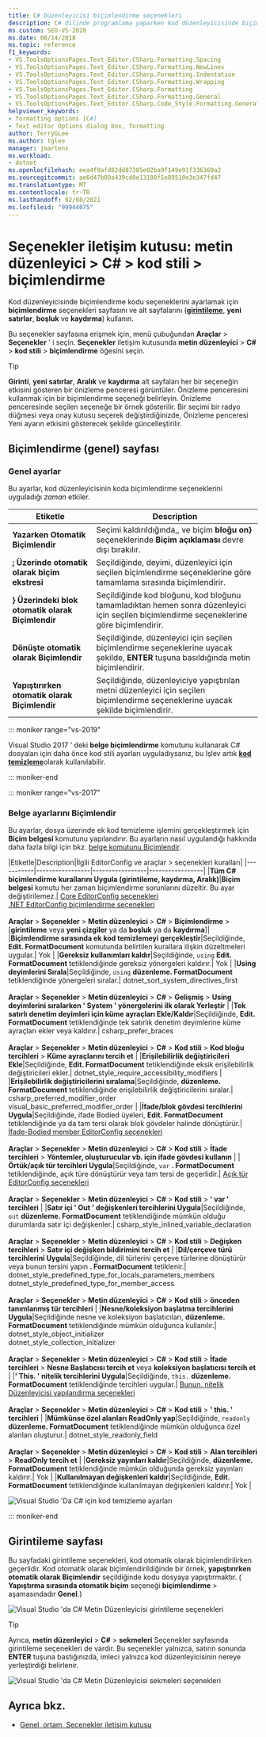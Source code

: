 ```yaml
---
title: C# Düzenleyicisi biçimlendirme seçenekleri
description: C# dilinde programlama yaparken kod düzenleyicisinde biçimlendirme seçeneklerini ayarlamak için biçimlendirme seçenekleri sayfasını ve alt sayfalarını nasıl kullanacağınızı öğrenin.
ms.custom: SEO-VS-2020
ms.date: 08/14/2018
ms.topic: reference
f1_keywords:
- VS.ToolsOptionsPages.Text_Editor.CSharp.Formatting.Spacing
- VS.ToolsOptionsPages.Text_Editor.CSharp.Formatting.NewLines
- VS.ToolsOptionsPages.Text_Editor.CSharp.Formatting.Indentation
- VS.ToolsOptionsPages.Text_Editor.CSharp.Formatting.Wrapping
- VS.ToolsOptionsPages.Text_Editor.CSharp.Formatting
- VS.ToolsOptionsPages.Text_Editor.CSharp.Formatting.General
- VS.ToolsOptionsPages.Text_Editor.CSharp.Code_Style.Formatting.General
helpviewer_keywords:
- formatting options [C#]
- Text editor Options dialog box, formatting
author: TerryGLee
ms.author: tglee
manager: jmartens
ms.workload:
- dotnet
ms.openlocfilehash: eea4f9afd82dd87385e02ba9f149e91f336369a2
ms.sourcegitcommit: ae6d47b09a439cd0e13180f5e89510e3e347fd47
ms.translationtype: MT
ms.contentlocale: tr-TR
ms.lasthandoff: 02/08/2021
ms.locfileid: "99944075"
---
```

# <a name="options-dialog-box-text-editor--c--code-style--formatting"></a>Seçenekler iletişim kutusu: metin düzenleyici \> C# \> kod stili \> biçimlendirme

Kod düzenleyicisinde biçimlendirme kodu seçeneklerini ayarlamak için **biçimlendirme** seçenekleri sayfasını ve alt sayfalarını ([**girintileme**](#indentation-page), **yeni satırlar**, **boşluk** ve **kaydırma**) kullanın.

Bu seçenekler sayfasına erişmek için, menü çubuğundan **Araçlar**  >  **Seçenekler** ' i seçin. **Seçenekler** iletişim kutusunda **metin düzenleyici**  >  **C#**  >  **kod stili**  >  **biçimlendirme** öğesini seçin.

> [!TIP]
> **Girinti**, **yeni satırlar**, **Aralık** ve **kaydırma** alt sayfaları her bir seçeneğin etkisini gösteren bir önizleme penceresi görüntüler. Önizleme penceresini kullanmak için bir biçimlendirme seçeneği belirleyin. Önizleme penceresinde seçilen seçeneğe bir örnek gösterilir. Bir seçimi bir radyo düğmesi veya onay kutusu seçerek değiştirdiğinizde, Önizleme penceresi Yeni ayarın etkisini gösterecek şekilde güncelleştirilir.

## <a name="formatting-general-page"></a>Biçimlendirme (genel) sayfası

### <a name="general-settings"></a>Genel ayarlar

Bu ayarlar, kod düzenleyicisinin koda biçimlendirme seçeneklerini uyguladığı *zaman* etkiler.

|Etiketle|Description|
|-----------|-----------------|
|**Yazarken Otomatik Biçimlendir**|Seçimi kaldırıldığında,, ve biçim **bloğu on}** seçeneklerinde **Biçim açıklaması** devre dışı bırakılır.|
|**; Üzerinde otomatik olarak biçim ekstresi**|Seçildiğinde, deyimi, düzenleyici için seçilen biçimlendirme seçeneklerine göre tamamlama sırasında biçimlendirir.|
|**} Üzerindeki blok otomatik olarak Biçimlendir**|Seçildiğinde kod bloğunu, kod bloğunu tamamladıktan hemen sonra düzenleyici için seçilen biçimlendirme seçeneklerine göre biçimlendirir.|
|**Dönüşte otomatik olarak Biçimlendir**|Seçildiğinde, düzenleyici için seçilen biçimlendirme seçeneklerine uyacak şekilde, **ENTER** tuşuna basıldığında metin biçimlendirir.|
|**Yapıştırırken otomatik olarak Biçimlendir**|Seçildiğinde, düzenleyiciye yapıştırılan metni düzenleyici için seçilen biçimlendirme seçeneklerine uyacak şekilde biçimlendirir.|

::: moniker range="vs-2019"

Visual Studio 2017 ' deki **belge biçimlendirme** komutunu kullanarak C# dosyaları için daha önce kod stili ayarları uyguladıysanız, bu Işlev artık [**kod temizleme**](../code-styles-and-code-cleanup.md#apply-code-styles)olarak kullanılabilir.

::: moniker-end

::: moniker range="vs-2017"

### <a name="format-document-settings"></a>Belge ayarlarını Biçimlendir

Bu ayarlar, dosya üzerinde ek kod temizleme işlemini gerçekleştirmek için **Biçim belgesi** komutunu yapılandırır. Bu ayarların nasıl uygulandığı hakkında daha fazla bilgi için bkz. [belge komutunu Biçimlendir](../code-styles-and-code-cleanup.md#apply-code-styles).

|Etiketle|Description|İlgili EditorConfig ve araçlar > seçenekleri kuralları|
|-----------|-----------------|-----------------|-----------------|
|**Tüm C# biçimlendirme kurallarını Uygula (girintileme, kaydırma, Aralık)**|**Biçim belgesi** komutu her zaman biçimlendirme sorunlarını düzeltir. Bu ayar değiştirilemez.| [Core EditorConfig seçenekleri](../../ide/create-portable-custom-editor-options.md)<br/>[.NET EditorConfig biçimlendirme seçenekleri](/dotnet/fundamentals/code-analysis/style-rules/formatting-rules)<br/><br/>**Araçlar**  >  **Seçenekler**  >  **Metin düzenleyici**  >  **C#**  >  **Biçimlendirme** > [**girintileme** veya **yeni çizgiler** ya da **boşluk** ya da **kaydırma**]|
|**Biçimlendirme sırasında ek kod temizlemeyi gerçekleştir**|Seçildiğinde, **Edit. FormatDocument** komutunda belirtilen kurallara ilişkin düzeltmeleri uygular.| Yok |
|**Gereksiz kullanımları kaldır**|Seçildiğinde, `using` **Edit. FormatDocument** tetiklendiğinde gereksiz yönergeleri kaldırır.| Yok |
|**Using deyimlerini Sırala**|Seçildiğinde, `using` **düzenleme. FormatDocument** tetiklendiğinde yönergeleri sıralar.| dotnet_sort_system_directives_first<br/><br/>**Araçlar**  >  **Seçenekler**  >  **Metin düzenleyici**  >  **C#**  >  **Gelişmiş**  >  **Using deyimlerini sıralarken ' System ' yönergelerini ilk olarak Yerleştir** |
|**Tek satırlı denetim deyimleri için küme ayraçları Ekle/Kaldır**|Seçildiğinde, **Edit. FormatDocument** tetiklendiğinde tek satırlık denetim deyimlerine küme ayraçları ekler veya kaldırır.| csharp_prefer_braces<br/><br/>**Araçlar**  >  **Seçenekler**  >  **Metin düzenleyici**  >  **C#**  >  **Kod stili**  >  **Kod bloğu tercihleri**  >  **Küme ayraçlarını tercih et** |
|**Erişilebilirlik değiştiricileri Ekle**|Seçildiğinde, **Edit. FormatDocument** tetiklendiğinde eksik erişilebilirlik değiştiricileri ekler.| dotnet_style_require_accessibility_modifiers |
|**Erişilebilirlik değiştiricilerini sıralama**|Seçildiğinde, **düzenleme. FormatDocument** tetiklendiğinde erişilebilirlik değiştiricilerini sıralar.| csharp_preferred_modifier_order<br/>visual_basic_preferred_modifier_order |
|**İfade/blok gövdesi tercihlerini Uygula**|Seçildiğinde, ifade Bodied üyeleri, **Edit. FormatDocument** tetiklendiğinde ya da tam tersi olarak blok gövdeler halinde dönüştürür.| [İfade-Bodied member EditorConfig seçenekleri](/dotnet/fundamentals/code-analysis/style-rules/language-rules#expression-bodied-members)<br/><br/>**Araçlar**  >  **Seçenekler**  >  **Metin düzenleyici**  >  **C#**  >  **Kod stili**  >  **İfade tercihleri**  >  **Yöntemler, oluşturucular vb. için ifade gövdesi kullanın** |
|**Örtük/açık tür tercihleri Uygula**|Seçildiğinde, `var` **. FormatDocument** tetiklendiğinde, açık türe dönüştürür veya tam tersi de geçerlidir.| [Açık tür EditorConfig seçenekleri](/dotnet/fundamentals/code-analysis/style-rules/language-rules#implicit-and-explicit-types)<br/><br/>**Araçlar**  >  **Seçenekler**  >  **Metin düzenleyici**  >  **C#**  >  **Kod stili**  >  **' var ' tercihleri** |
|**Satır içi ' Out ' değişkenleri tercihlerini Uygula**|Seçildiğinde, `out` **düzenleme. FormatDocument** tetiklendiğinde mümkün olduğu durumlarda satır içi değişkenler.| csharp_style_inlined_variable_declaration<br/><br/>**Araçlar**  >  **Seçenekler**  >  **Metin düzenleyici**  >  **C#**  >  **Kod stili**  >  **Değişken tercihleri**  >  **Satır içi değişken bildirimini tercih et** |
|**Dil/çerçeve türü tercihlerini Uygula**|Seçildiğinde, dil türlerini çerçeve türlerine dönüştürür veya bunun tersini yapın **. FormatDocument** tetiklenir.| dotnet_style_predefined_type_for_locals_parameters_members<br/>dotnet_style_predefined_type_for_member_access<br/><br/>**Araçlar**  >  **Seçenekler**  >  **Metin düzenleyici**  >  **C#**  >  **Kod stili**  >  **önceden tanımlanmış tür tercihleri** |
|**Nesne/koleksiyon başlatma tercihlerini Uygula**|Seçildiğinde nesne ve koleksiyon başlatıcıları, **düzenleme. FormatDocument** tetiklendiğinde mümkün olduğunca kullanılır.| dotnet_style_object_initializer<br/>dotnet_style_collection_initializer<br/><br/>**Araçlar**  >  **Seçenekler**  >  **Metin düzenleyici**  >  **C#**  >  **Kod stili**  >  **İfade tercihleri**  >  **Nesne Başlatıcısı tercih et** veya **koleksiyon başlatıcısı tercih et** |
|**' This. ' nitelik tercihlerini Uygula**|Seçildiğinde, `this.` **düzenleme. FormatDocument** tetiklendiğinde tercihleri uygular.| [Bunun. nitelik Düzenleyicisi yapılandırma seçenekleri](/dotnet/fundamentals/code-analysis/style-rules/language-rules#this-and-me)<br/><br/>**Araçlar**  >  **Seçenekler**  >  **Metin düzenleyici**  >  **C#**  >  **Kod stili**  >  **' this. ' tercihleri** |
|**Mümkünse özel alanları ReadOnly yap**|Seçildiğinde, `readonly` **düzenleme. FormatDocument** tetiklendiğinde mümkün olduğunca özel alanları oluşturur.| dotnet_style_readonly_field<br/><br/>**Araçlar**  >  **Seçenekler**  >  **Metin düzenleyici**  >  **C#**  >  **Kod stili**  >  **Alan tercihleri**  >  **ReadOnly tercih et** |
|**Gereksiz yayınları kaldır**|Seçildiğinde, **düzenleme. FormatDocument** tetiklendiğinde mümkün olduğunda gereksiz yayınları kaldırır.| Yok |
|**Kullanılmayan değişkenleri kaldır**|Seçildiğinde, **Edit. FormatDocument** tetiklendiğinde kullanılmayan değişkenleri kaldırır.| Yok |

![Visual Studio 'Da C# için kod temizleme ayarları](media/format-document-settings.png)

::: moniker-end

## <a name="indentation-page"></a>Girintileme sayfası

Bu sayfadaki girintileme seçenekleri, kod otomatik olarak biçimlendirilirken geçerlidir. Kod otomatik olarak biçimlendirildiğinde bir örnek, **yapıştırırken otomatik olarak Biçimlendir** seçildiğinde kodu dosyaya yapıştırmaktır. ( **Yapıştırma sırasında otomatik biçim** seçeneği **biçimlendirme**  >  aşamasındadır **Genel**.)

![Visual Studio 'da C# Metin Düzenleyicisi girintileme seçenekleri](media/csharp-indentation-options.png)

> [!TIP]
> Ayrıca, **metin düzenleyici**  >  **C#**  >  **sekmeleri** Seçenekler sayfasında girintileme seçenekleri de vardır. Bu seçenekler yalnızca, satırın sonunda **ENTER** tuşuna bastığınızda, imleci yalnızca kod düzenleyicisinin nereye yerleştirdiği belirlenir.
>
> ![Visual Studio 'da C# Metin Düzenleyicisi sekmeleri seçenekleri](media/csharp-tabs-options.png)

## <a name="see-also"></a>Ayrıca bkz.

- [Genel, ortam, Seçenekler iletişim kutusu](../../ide/reference/general-environment-options-dialog-box.md)
